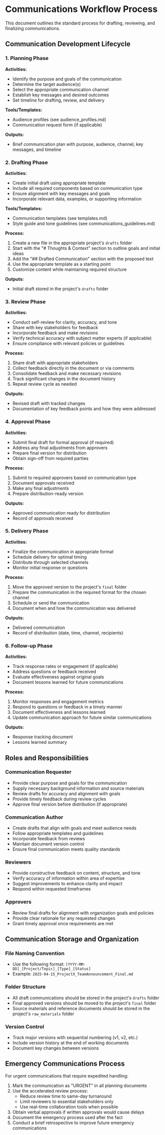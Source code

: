 # Communications Workflow Process

This document outlines the standard process for drafting, reviewing, and finalizing communications.

## Communication Development Lifecycle

### 1. Planning Phase

**Activities:**
- Identify the purpose and goals of the communication
- Determine the target audience(s)
- Select the appropriate communication channel
- Establish key messages and desired outcomes
- Set timeline for drafting, review, and delivery

**Tools/Templates:**
- Audience profiles (see audience_profiles.md)
- Communication request form (if applicable)

**Outputs:**
- Brief communication plan with purpose, audience, channel, key messages, and timeline

### 2. Drafting Phase

**Activities:**
- Create initial draft using appropriate template
- Include all required components based on communication type
- Ensure alignment with key messages and goals
- Incorporate relevant data, examples, or supporting information

**Tools/Templates:**
- Communication templates (see templates.md)
- Style guide and tone guidelines (see communications_guidelines.md)

**Process:**
1. Create a new file in the appropriate project's `drafts` folder
2. Start with the "# Thoughts & Context" section to outline goals and initial ideas
3. Add the "## Drafted Communication" section with the proposed text
4. Use the appropriate template as a starting point
5. Customize content while maintaining required structure

**Outputs:**
- Initial draft stored in the project's `drafts` folder

### 3. Review Phase

**Activities:**
- Conduct self-review for clarity, accuracy, and tone
- Share with key stakeholders for feedback
- Incorporate feedback and make revisions
- Verify technical accuracy with subject matter experts (if applicable)
- Ensure compliance with relevant policies or guidelines

**Process:**
1. Share draft with appropriate stakeholders
2. Collect feedback directly in the document or via comments
3. Consolidate feedback and make necessary revisions
4. Track significant changes in the document history
5. Repeat review cycle as needed

**Outputs:**
- Revised draft with tracked changes
- Documentation of key feedback points and how they were addressed

### 4. Approval Phase

**Activities:**
- Submit final draft for formal approval (if required)
- Address any final adjustments from approvers
- Prepare final version for distribution
- Obtain sign-off from required parties

**Process:**
1. Submit to required approvers based on communication type
2. Document approvals received
3. Make any final adjustments
4. Prepare distribution-ready version

**Outputs:**
- Approved communication ready for distribution
- Record of approvals received

### 5. Delivery Phase

**Activities:**
- Finalize the communication in appropriate format
- Schedule delivery for optimal timing
- Distribute through selected channels
- Monitor initial response or questions

**Process:**
1. Move the approved version to the project's `final` folder
2. Prepare the communication in the required format for the chosen channel
3. Schedule or send the communication
4. Document when and how the communication was delivered

**Outputs:**
- Delivered communication
- Record of distribution (date, time, channel, recipients)

### 6. Follow-up Phase

**Activities:**
- Track response rates or engagement (if applicable)
- Address questions or feedback received
- Evaluate effectiveness against original goals
- Document lessons learned for future communications

**Process:**
1. Monitor responses and engagement metrics
2. Respond to questions or feedback in a timely manner
3. Document effectiveness and lessons learned
4. Update communication approach for future similar communications

**Outputs:**
- Response tracking document
- Lessons learned summary

## Roles and Responsibilities

### Communication Requester
- Provide clear purpose and goals for the communication
- Supply necessary background information and source materials
- Review drafts for accuracy and alignment with goals
- Provide timely feedback during review cycles
- Approve final version before distribution (if appropriate)

### Communication Author
- Create drafts that align with goals and meet audience needs
- Follow appropriate templates and guidelines
- Incorporate feedback from reviews
- Maintain document version control
- Ensure final communication meets quality standards

### Reviewers
- Provide constructive feedback on content, structure, and tone
- Verify accuracy of information within area of expertise
- Suggest improvements to enhance clarity and impact
- Respond within requested timeframes

### Approvers
- Review final drafts for alignment with organization goals and policies
- Provide clear rationale for any requested changes
- Grant timely approval once requirements are met

## Communication Storage and Organization

### File Naming Convention
- Use the following format: `[YYYY-MM-DD]_[Project/Topic]_[Type]_[Status]`
- Example: `2025-04-15_ProjectX_TeamAnnouncement_Final.md`

### Folder Structure
- All draft communications should be stored in the project's `drafts` folder
- Final approved versions should be moved to the project's `final` folder
- Source materials and reference documents should be stored in the project's `raw_materials` folder

### Version Control
- Track major versions with sequential numbering (v1, v2, etc.)
- Include version history at the end of working documents
- Document key changes between versions

## Emergency Communications Process

For urgent communications that require expedited handling:

1. Mark the communication as "URGENT" in all planning documents
2. Use the accelerated review process:
   - Reduce review time to same-day turnaround
   - Limit reviewers to essential stakeholders only
   - Use real-time collaboration tools when possible
3. Obtain verbal approvals if written approvals would cause delays
4. Document the emergency process used after the fact
5. Conduct a brief retrospective to improve future emergency communications
